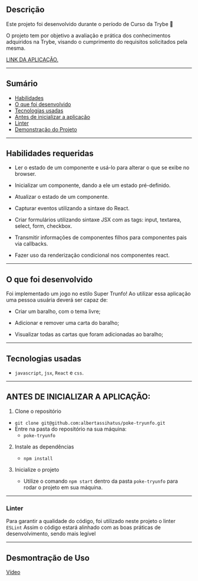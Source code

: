 
## Descrição

Este projeto foi desenvolvido durante o período de Curso da Trybe 🚀

O projeto tem por objetivo a avaliação e prática dos conhecimentos adquiridos na Trybe, visando o cumprimento do requisitos solicitados pela mesma.

[LINK DA APLICAÇÃO.](https://albertassihatus.github.io/poke-tryunfo/)

---

## Sumário

- [Habilidades](#habilidades-requeridas)
- [O que foi desenvolvido](#o-que-foi-desenvolvido)
- [Tecnologias usadas](#tecnologias-usadas)
- [Antes de inicializar a aplicação](#antes-de-inicializar-a-aplicação)
- [Linter](#linter)
- [Demonstração do Projeto](#desmontração-de-uso)

---

## Habilidades requeridas

- Ler o estado de um componente e usá-lo para alterar o que se exibe no browser.

- Inicializar um componente, dando a ele um estado pré-definido.

- Atualizar o estado de um componente.

- Capturar eventos utilizando a sintaxe do React.

- Criar formulários utilizando sintaxe JSX com as tags: input, textarea, select, form, checkbox.

- Transmitir informações de componentes filhos para componentes pais via callbacks.

- Fazer uso da renderização condicional nos componentes react.

---

## O que foi desenvolvido

Foi implementado um jogo no estilo Super Trunfo! Ao utilizar essa aplicação uma pessoa usuária deverá ser capaz de:

- Criar um baralho, com o tema livre;

- Adicionar e remover uma carta do baralho;

- Visualizar todas as cartas que foram adicionadas ao baralho;

---

## Tecnologias usadas

- `javascript`, `jsx`, `React` e `css`.

---

## ANTES DE INICIALIZAR A APLICAÇÃO:

1. Clone o repositório
  * `git clone git@github.com:albertassihatus/poke-tryunfo.git`
  * Entre na pasta do repositório na sua máquina:
    * `poke-tryunfo`

2. Instale as dependências
   * `npm install`

3.  Inicialize o projeto
    * Utilize o comando `npm start` dentro da pasta `poke-tryunfo` para rodar o projeto em sua máquina.

---

### Linter

Para garantir a qualidade do código, foi utilizado neste projeto o linter `ESLint`
Assim o código estará alinhado com as boas práticas de desenvolvimento, sendo mais legível

---

## Desmontração de Uso

[Vídeo](https://www.media.io/share/f59c795fe23bc1b201b535a0)
